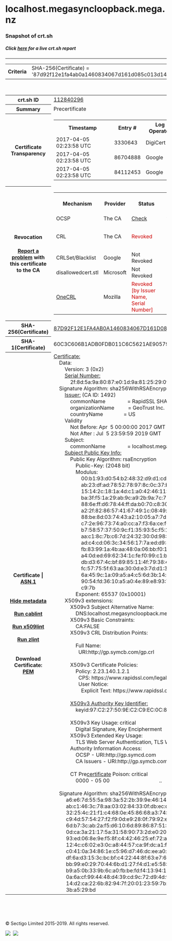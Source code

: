 # localhost.megasyncloopback.mega.nz
### Snapshot of crt.sh
##### Click [here](https://crt.sh/?q=87D92F12E1FA4AB0A1460834067D161D085C013D14CA98489C807CE40521B981) for a live crt.sh report

---
<!DOCTYPE HTML PUBLIC "-//W3C//DTD HTML 4.0 Transitional//EN">
<HTML>

<BODY>

<TABLE>
  <TR>
    <TH class="outer">Criteria</TH>
    <TD class="outer">SHA-256(Certificate) = '87d92f12e1fa4ab0a1460834067d161d085c013d14ca98489c807ce40521b981'</TD>
  </TR>
</TABLE>
<BR>
<TABLE>
  <TR>
    <TH class="outer">crt.sh ID</TH>
    <TD class="outer"><A href="?id=112840296">112840296</A></TD>
  </TR>
  <TR>
    <TH class="outer">Summary</TH>
    <TD class="outer">Precertificate</TD>
  </TR>
  <TR>
    <TH class="outer">Certificate<BR>Transparency</TH>
    <TD class="outer">
<TABLE class="options" style="margin-left:0px">
  <TR>
    <TH>Timestamp</TH>
    <TH>Entry #</TH>
    <TH>Log Operator</TH>
    <TH>Log URL</TH>
  </TR>
  <TR>
    <TD>2017-04-05&nbsp; <FONT class="small">02:23:58 UTC</FONT></TD>
    <TD>3330643</TD>
    <TD>DigiCert</TD>
    <TD>https://ct.ws.symantec.com</TD>
  </TR>
  <TR>
    <TD>2017-04-05&nbsp; <FONT class="small">02:23:58 UTC</FONT></TD>
    <TD>86704888</TD>
    <TD>Google</TD>
    <TD>https://ct.googleapis.com/pilot</TD>
  </TR>
  <TR>
    <TD>2017-04-05&nbsp; <FONT class="small">02:23:58 UTC</FONT></TD>
    <TD>84112453</TD>
    <TD>Google</TD>
    <TD>https://ct.googleapis.com/rocketeer</TD>
  </TR>
</TABLE>
    </TD>
  </TR>
  <TR>
    <TH class="outer">Revocation<BR><BR>
      <DIV class="small" style="padding-top:3px"><A href="?id=112840296&opt=problemreporting">Report a problem</A> with<BR>this certificate to the CA</DIV></TH>
    <TD class="outer">
      <TABLE class="options" style="margin-left:0px">
        <TR>
          <TH>Mechanism</TH>
          <TH>Provider</TH>
          <TH>Status</TH>
          <TH>Revocation Date</TH>
          <TH>Last Observed in CRL</TH>
          <TH>Last Checked <SPAN style="color:#CC0000;vertical-align:middle;font-size:70%;font-weight:normal">(Error)</SPAN></TH>
        </TR>
        <TR>
          <TD>OCSP</TD>
          <TD>The CA</TD>
          <TD><A href="?id=112840296&opt=ocsp">Check</A></TD>
          <TD><SPAN style="color:#888888">?</SPAN></TD>
          <TD><SPAN style="color:#888888">n/a</SPAN></TD>
          <TD><SPAN style="color:#888888">?</SPAN></TD>
        </TR>
        <TR>
          <TD>CRL</TD>
          <TD>The CA</TD>
          <TD><SPAN style="color:#CC0000">Revoked</SPAN></TD><TD>2018-08-04&nbsp; <FONT class="small">07:13:32 UTC</FONT></TD><TD>2019-12-04&nbsp; <FONT class="small">19:11:38 UTC</FONT></TD><TD>2019-12-04&nbsp; <FONT class="small">19:11:38 UTC</FONT></TD>
        </TR>
        <TR>
          <TD>CRLSet/Blacklist</TD>
          <TD>Google</TD>
          <TD>Not Revoked</TD>
          <TD><SPAN style="color:#888888">n/a</SPAN></TD>
          <TD><SPAN style="color:#888888">n/a</SPAN></TD>
          <TD><SPAN style="color:#888888">n/a</SPAN></TD>
        </TR>
        <TR>
          <TD>disallowedcert.stl</TD>
          <TD>Microsoft</TD>
          <TD>Not Revoked</TD>
          <TD><SPAN style="color:#888888">n/a</SPAN></TD>
          <TD><SPAN style="color:#888888">n/a</SPAN></TD>
          <TD><SPAN style="color:#888888">n/a</SPAN></TD>
        </TR>
        <TR>
          <TD><A href="/mozilla-onecrl" target="_blank">OneCRL</A></TD>
          <TD>Mozilla</TD>
          <TD><SPAN style="color:#CC0000">Revoked [by Issuer Name, Serial Number]</SPAN></TD><TD>2018-08-29&nbsp; <FONT class="small">17:33:12 UTC</FONT></TD>
          <TD><SPAN style="color:#888888">n/a</SPAN></TD>
          <TD><SPAN style="color:#888888">n/a</SPAN></TD>
        </TR>
      </TABLE>
    </TD>
  </TR>
  <TR>
    <TH class="outer">SHA-256(Certificate)</TH>
    <TD class="outer"><A href="//censys.io/certificates/87d92f12e1fa4ab0a1460834067d161d085c013d14ca98489c807ce40521b981">87D92F12E1FA4AB0A1460834067D161D085C013D14CA98489C807CE40521B981</A></TD>
  </TR>
  <TR>
    <TH class="outer">SHA-1(Certificate)</TH>
    <TD class="outer">60C3C606B1ADB0FDB011C6C5621AE90579430F30</TD>
  </TR>
  <TR>
    <TH class="outer">Certificate | <A href="?asn1=112840296">ASN.1</A>
      <SPAN class="small"><BR>
      <BR><BR><A href="?id=112840296&opt=nometadata">Hide metadata</A>
      <BR><BR><A href="?id=112840296&opt=cablint">Run cablint</A>
      <BR><BR><A href="?id=112840296&opt=x509lint">Run x509lint</A>
      <BR><BR><A href="?id=112840296&opt=zlint">Run zlint</A>
      <BR><BR><BR>Download Certificate: <A href="?d=112840296">PEM</A>
      </SPAN>
    </TH>
    <TD class="text"><A href="?d=112840296">Certificate:</A><BR>&nbsp;&nbsp;&nbsp;&nbsp;Data:<BR>&nbsp;&nbsp;&nbsp;&nbsp;&nbsp;&nbsp;&nbsp;&nbsp;Version:&nbsp;3&nbsp;(0x2)<BR>&nbsp;&nbsp;&nbsp;&nbsp;&nbsp;&nbsp;&nbsp;&nbsp;<A href="?serial=2f8d5a9a8087e01d9a8125290fc59dd8">Serial&nbsp;Number:</A><BR>&nbsp;&nbsp;&nbsp;&nbsp;&nbsp;&nbsp;&nbsp;&nbsp;&nbsp;&nbsp;&nbsp;&nbsp;2f:8d:5a:9a:80:87:e0:1d:9a:81:25:29:0f:c5:9d:d8<BR>&nbsp;&nbsp;&nbsp;&nbsp;Signature&nbsp;Algorithm:&nbsp;sha256WithRSAEncryption<BR>&nbsp;&nbsp;&nbsp;&nbsp;&nbsp;&nbsp;&nbsp;&nbsp;<A href="?caid=1492">Issuer:</A> <SPAN class="small">(CA ID: 1492)</SPAN><BR>&nbsp;&nbsp;&nbsp;&nbsp;&nbsp;&nbsp;&nbsp;&nbsp;&nbsp;&nbsp;&nbsp;&nbsp;commonName&nbsp;&nbsp;&nbsp;&nbsp;&nbsp;&nbsp;&nbsp;&nbsp;&nbsp;&nbsp;&nbsp;&nbsp;&nbsp;&nbsp;&nbsp;&nbsp;=&nbsp;RapidSSL&nbsp;SHA256&nbsp;CA<BR>&nbsp;&nbsp;&nbsp;&nbsp;&nbsp;&nbsp;&nbsp;&nbsp;&nbsp;&nbsp;&nbsp;&nbsp;organizationName&nbsp;&nbsp;&nbsp;&nbsp;&nbsp;&nbsp;&nbsp;&nbsp;&nbsp;&nbsp;=&nbsp;GeoTrust&nbsp;Inc.<BR>&nbsp;&nbsp;&nbsp;&nbsp;&nbsp;&nbsp;&nbsp;&nbsp;&nbsp;&nbsp;&nbsp;&nbsp;countryName&nbsp;&nbsp;&nbsp;&nbsp;&nbsp;&nbsp;&nbsp;&nbsp;&nbsp;&nbsp;&nbsp;&nbsp;&nbsp;&nbsp;&nbsp;=&nbsp;US<BR>&nbsp;&nbsp;&nbsp;&nbsp;&nbsp;&nbsp;&nbsp;&nbsp;Validity<BR>&nbsp;&nbsp;&nbsp;&nbsp;&nbsp;&nbsp;&nbsp;&nbsp;&nbsp;&nbsp;&nbsp;&nbsp;Not&nbsp;Before:&nbsp;Apr&nbsp;&nbsp;5&nbsp;00:00:00&nbsp;2017&nbsp;GMT<BR>&nbsp;&nbsp;&nbsp;&nbsp;&nbsp;&nbsp;&nbsp;&nbsp;&nbsp;&nbsp;&nbsp;&nbsp;Not&nbsp;After&nbsp;:&nbsp;Jul&nbsp;&nbsp;5&nbsp;23:59:59&nbsp;2019&nbsp;GMT<BR>&nbsp;&nbsp;&nbsp;&nbsp;&nbsp;&nbsp;&nbsp;&nbsp;Subject:<BR>&nbsp;&nbsp;&nbsp;&nbsp;&nbsp;&nbsp;&nbsp;&nbsp;&nbsp;&nbsp;&nbsp;&nbsp;commonName&nbsp;&nbsp;&nbsp;&nbsp;&nbsp;&nbsp;&nbsp;&nbsp;&nbsp;&nbsp;&nbsp;&nbsp;&nbsp;&nbsp;&nbsp;&nbsp;=&nbsp;localhost.megasyncloopback.mega.nz<BR>&nbsp;&nbsp;&nbsp;&nbsp;&nbsp;&nbsp;&nbsp;&nbsp;<A href="?spkisha256=eb705d4b05cda943ebd023729af55e414e9b6af2f900e39f53e0da36f0a280e7">Subject&nbsp;Public&nbsp;Key&nbsp;Info:</A><BR>&nbsp;&nbsp;&nbsp;&nbsp;&nbsp;&nbsp;&nbsp;&nbsp;&nbsp;&nbsp;&nbsp;&nbsp;Public&nbsp;Key&nbsp;Algorithm:&nbsp;rsaEncryption<BR>&nbsp;&nbsp;&nbsp;&nbsp;&nbsp;&nbsp;&nbsp;&nbsp;&nbsp;&nbsp;&nbsp;&nbsp;&nbsp;&nbsp;&nbsp;&nbsp;Public-Key:&nbsp;(2048&nbsp;bit)<BR>&nbsp;&nbsp;&nbsp;&nbsp;&nbsp;&nbsp;&nbsp;&nbsp;&nbsp;&nbsp;&nbsp;&nbsp;&nbsp;&nbsp;&nbsp;&nbsp;Modulus:<BR>&nbsp;&nbsp;&nbsp;&nbsp;&nbsp;&nbsp;&nbsp;&nbsp;&nbsp;&nbsp;&nbsp;&nbsp;&nbsp;&nbsp;&nbsp;&nbsp;&nbsp;&nbsp;&nbsp;&nbsp;00:b1:93:d0:54:b2:48:32:d9:d1:cd:b9:db:eb:ce:<BR>&nbsp;&nbsp;&nbsp;&nbsp;&nbsp;&nbsp;&nbsp;&nbsp;&nbsp;&nbsp;&nbsp;&nbsp;&nbsp;&nbsp;&nbsp;&nbsp;&nbsp;&nbsp;&nbsp;&nbsp;ab:23:df:ad:78:52:78:97:8c:0c:37:b2:43:0f:fb:<BR>&nbsp;&nbsp;&nbsp;&nbsp;&nbsp;&nbsp;&nbsp;&nbsp;&nbsp;&nbsp;&nbsp;&nbsp;&nbsp;&nbsp;&nbsp;&nbsp;&nbsp;&nbsp;&nbsp;&nbsp;15:14:2c:18:1a:4d:c1:a0:42:46:11:30:ce:88:ee:<BR>&nbsp;&nbsp;&nbsp;&nbsp;&nbsp;&nbsp;&nbsp;&nbsp;&nbsp;&nbsp;&nbsp;&nbsp;&nbsp;&nbsp;&nbsp;&nbsp;&nbsp;&nbsp;&nbsp;&nbsp;ba:3f:f5:1a:29:ab:9c:a9:2b:9a:7c:72:65:2a:4d:<BR>&nbsp;&nbsp;&nbsp;&nbsp;&nbsp;&nbsp;&nbsp;&nbsp;&nbsp;&nbsp;&nbsp;&nbsp;&nbsp;&nbsp;&nbsp;&nbsp;&nbsp;&nbsp;&nbsp;&nbsp;88:6e:ff:d6:78:44:ff:da:b0:70:c8:30:2e:e5:22:<BR>&nbsp;&nbsp;&nbsp;&nbsp;&nbsp;&nbsp;&nbsp;&nbsp;&nbsp;&nbsp;&nbsp;&nbsp;&nbsp;&nbsp;&nbsp;&nbsp;&nbsp;&nbsp;&nbsp;&nbsp;a2:2f:82:86:57:41:67:49:1c:08:49:f4:a0:60:9d:<BR>&nbsp;&nbsp;&nbsp;&nbsp;&nbsp;&nbsp;&nbsp;&nbsp;&nbsp;&nbsp;&nbsp;&nbsp;&nbsp;&nbsp;&nbsp;&nbsp;&nbsp;&nbsp;&nbsp;&nbsp;88:be:8d:03:74:43:a2:10:05:a7:7d:59:1f:dd:28:<BR>&nbsp;&nbsp;&nbsp;&nbsp;&nbsp;&nbsp;&nbsp;&nbsp;&nbsp;&nbsp;&nbsp;&nbsp;&nbsp;&nbsp;&nbsp;&nbsp;&nbsp;&nbsp;&nbsp;&nbsp;c7:2e:96:73:74:a0:cc:a7:f3:6a:ce:f6:8c:15:e3:<BR>&nbsp;&nbsp;&nbsp;&nbsp;&nbsp;&nbsp;&nbsp;&nbsp;&nbsp;&nbsp;&nbsp;&nbsp;&nbsp;&nbsp;&nbsp;&nbsp;&nbsp;&nbsp;&nbsp;&nbsp;b7:58:57:37:50:9c:f1:35:93:5c:f5:1e:ac:ca:ca:<BR>&nbsp;&nbsp;&nbsp;&nbsp;&nbsp;&nbsp;&nbsp;&nbsp;&nbsp;&nbsp;&nbsp;&nbsp;&nbsp;&nbsp;&nbsp;&nbsp;&nbsp;&nbsp;&nbsp;&nbsp;aa:c1:8c:7b:c6:7d:24:32:30:0d:98:0a:e4:a5:d4:<BR>&nbsp;&nbsp;&nbsp;&nbsp;&nbsp;&nbsp;&nbsp;&nbsp;&nbsp;&nbsp;&nbsp;&nbsp;&nbsp;&nbsp;&nbsp;&nbsp;&nbsp;&nbsp;&nbsp;&nbsp;ad:c4:cd:06:3c:34:56:17:7a:ed:d9:8f:01:42:3e:<BR>&nbsp;&nbsp;&nbsp;&nbsp;&nbsp;&nbsp;&nbsp;&nbsp;&nbsp;&nbsp;&nbsp;&nbsp;&nbsp;&nbsp;&nbsp;&nbsp;&nbsp;&nbsp;&nbsp;&nbsp;fb:83:99:1a:4b:aa:48:0a:06:bb:f0:1c:fb:b4:cd:<BR>&nbsp;&nbsp;&nbsp;&nbsp;&nbsp;&nbsp;&nbsp;&nbsp;&nbsp;&nbsp;&nbsp;&nbsp;&nbsp;&nbsp;&nbsp;&nbsp;&nbsp;&nbsp;&nbsp;&nbsp;a4:0d:ed:69:62:34:1c:fe:f0:99:c1:b7:a3:d4:34:<BR>&nbsp;&nbsp;&nbsp;&nbsp;&nbsp;&nbsp;&nbsp;&nbsp;&nbsp;&nbsp;&nbsp;&nbsp;&nbsp;&nbsp;&nbsp;&nbsp;&nbsp;&nbsp;&nbsp;&nbsp;db:d3:67:4c:bf:89:85:11:4f:79:38:48:79:61:8b:<BR>&nbsp;&nbsp;&nbsp;&nbsp;&nbsp;&nbsp;&nbsp;&nbsp;&nbsp;&nbsp;&nbsp;&nbsp;&nbsp;&nbsp;&nbsp;&nbsp;&nbsp;&nbsp;&nbsp;&nbsp;fc:57:75:5f:63:aa:30:0d:e3:7d:d1:30:8a:c6:21:<BR>&nbsp;&nbsp;&nbsp;&nbsp;&nbsp;&nbsp;&nbsp;&nbsp;&nbsp;&nbsp;&nbsp;&nbsp;&nbsp;&nbsp;&nbsp;&nbsp;&nbsp;&nbsp;&nbsp;&nbsp;6a:45:9c:1a:09:a5:a4:c5:6d:3b:14:df:3e:8d:8f:<BR>&nbsp;&nbsp;&nbsp;&nbsp;&nbsp;&nbsp;&nbsp;&nbsp;&nbsp;&nbsp;&nbsp;&nbsp;&nbsp;&nbsp;&nbsp;&nbsp;&nbsp;&nbsp;&nbsp;&nbsp;90:54:fd:36:10:a5:a0:4e:89:e8:93:7c:ed:b5:69:<BR>&nbsp;&nbsp;&nbsp;&nbsp;&nbsp;&nbsp;&nbsp;&nbsp;&nbsp;&nbsp;&nbsp;&nbsp;&nbsp;&nbsp;&nbsp;&nbsp;&nbsp;&nbsp;&nbsp;&nbsp;c9:7b<BR>&nbsp;&nbsp;&nbsp;&nbsp;&nbsp;&nbsp;&nbsp;&nbsp;&nbsp;&nbsp;&nbsp;&nbsp;&nbsp;&nbsp;&nbsp;&nbsp;Exponent:&nbsp;65537&nbsp;(0x10001)<BR>&nbsp;&nbsp;&nbsp;&nbsp;&nbsp;&nbsp;&nbsp;&nbsp;X509v3&nbsp;extensions:<BR>&nbsp;&nbsp;&nbsp;&nbsp;&nbsp;&nbsp;&nbsp;&nbsp;&nbsp;&nbsp;&nbsp;&nbsp;X509v3&nbsp;Subject&nbsp;Alternative&nbsp;Name:&nbsp;<BR>&nbsp;&nbsp;&nbsp;&nbsp;&nbsp;&nbsp;&nbsp;&nbsp;&nbsp;&nbsp;&nbsp;&nbsp;&nbsp;&nbsp;&nbsp;&nbsp;DNS:localhost.megasyncloopback.mega.nz<BR>&nbsp;&nbsp;&nbsp;&nbsp;&nbsp;&nbsp;&nbsp;&nbsp;&nbsp;&nbsp;&nbsp;&nbsp;X509v3&nbsp;Basic&nbsp;Constraints:&nbsp;<BR>&nbsp;&nbsp;&nbsp;&nbsp;&nbsp;&nbsp;&nbsp;&nbsp;&nbsp;&nbsp;&nbsp;&nbsp;&nbsp;&nbsp;&nbsp;&nbsp;CA:FALSE<BR>&nbsp;&nbsp;&nbsp;&nbsp;&nbsp;&nbsp;&nbsp;&nbsp;&nbsp;&nbsp;&nbsp;&nbsp;X509v3&nbsp;CRL&nbsp;Distribution&nbsp;Points:&nbsp;<BR><BR>&nbsp;&nbsp;&nbsp;&nbsp;&nbsp;&nbsp;&nbsp;&nbsp;&nbsp;&nbsp;&nbsp;&nbsp;&nbsp;&nbsp;&nbsp;&nbsp;Full&nbsp;Name:<BR>&nbsp;&nbsp;&nbsp;&nbsp;&nbsp;&nbsp;&nbsp;&nbsp;&nbsp;&nbsp;&nbsp;&nbsp;&nbsp;&nbsp;&nbsp;&nbsp;&nbsp;&nbsp;URI:http://gp.symcb.com/gp.crl<BR><BR>&nbsp;&nbsp;&nbsp;&nbsp;&nbsp;&nbsp;&nbsp;&nbsp;&nbsp;&nbsp;&nbsp;&nbsp;X509v3&nbsp;Certificate&nbsp;Policies:&nbsp;<BR>&nbsp;&nbsp;&nbsp;&nbsp;&nbsp;&nbsp;&nbsp;&nbsp;&nbsp;&nbsp;&nbsp;&nbsp;&nbsp;&nbsp;&nbsp;&nbsp;Policy:&nbsp;2.23.140.1.2.1<BR>&nbsp;&nbsp;&nbsp;&nbsp;&nbsp;&nbsp;&nbsp;&nbsp;&nbsp;&nbsp;&nbsp;&nbsp;&nbsp;&nbsp;&nbsp;&nbsp;&nbsp;&nbsp;CPS:&nbsp;https://www.rapidssl.com/legal<BR>&nbsp;&nbsp;&nbsp;&nbsp;&nbsp;&nbsp;&nbsp;&nbsp;&nbsp;&nbsp;&nbsp;&nbsp;&nbsp;&nbsp;&nbsp;&nbsp;&nbsp;&nbsp;User&nbsp;Notice:<BR>&nbsp;&nbsp;&nbsp;&nbsp;&nbsp;&nbsp;&nbsp;&nbsp;&nbsp;&nbsp;&nbsp;&nbsp;&nbsp;&nbsp;&nbsp;&nbsp;&nbsp;&nbsp;&nbsp;&nbsp;Explicit&nbsp;Text:&nbsp;https://www.rapidssl.com/legal<BR><BR>&nbsp;&nbsp;&nbsp;&nbsp;&nbsp;&nbsp;&nbsp;&nbsp;&nbsp;&nbsp;&nbsp;&nbsp;<A href="?ski=97c227509ec2c9ec0c8832c87cade2a6014fda6f">X509v3&nbsp;Authority&nbsp;Key&nbsp;Identifier:</A><BR>&nbsp;&nbsp;&nbsp;&nbsp;&nbsp;&nbsp;&nbsp;&nbsp;&nbsp;&nbsp;&nbsp;&nbsp;&nbsp;&nbsp;&nbsp;&nbsp;keyid:97:C2:27:50:9E:C2:C9:EC:0C:88:32:C8:7C:AD:E2:A6:01:4F:DA:6F<BR><BR>&nbsp;&nbsp;&nbsp;&nbsp;&nbsp;&nbsp;&nbsp;&nbsp;&nbsp;&nbsp;&nbsp;&nbsp;X509v3&nbsp;Key&nbsp;Usage:&nbsp;critical<BR>&nbsp;&nbsp;&nbsp;&nbsp;&nbsp;&nbsp;&nbsp;&nbsp;&nbsp;&nbsp;&nbsp;&nbsp;&nbsp;&nbsp;&nbsp;&nbsp;Digital&nbsp;Signature,&nbsp;Key&nbsp;Encipherment<BR>&nbsp;&nbsp;&nbsp;&nbsp;&nbsp;&nbsp;&nbsp;&nbsp;&nbsp;&nbsp;&nbsp;&nbsp;X509v3&nbsp;Extended&nbsp;Key&nbsp;Usage:&nbsp;<BR>&nbsp;&nbsp;&nbsp;&nbsp;&nbsp;&nbsp;&nbsp;&nbsp;&nbsp;&nbsp;&nbsp;&nbsp;&nbsp;&nbsp;&nbsp;&nbsp;TLS&nbsp;Web&nbsp;Server&nbsp;Authentication,&nbsp;TLS&nbsp;Web&nbsp;Client&nbsp;Authentication<BR>&nbsp;&nbsp;&nbsp;&nbsp;&nbsp;&nbsp;&nbsp;&nbsp;&nbsp;&nbsp;&nbsp;&nbsp;Authority&nbsp;Information&nbsp;Access:&nbsp;<BR>&nbsp;&nbsp;&nbsp;&nbsp;&nbsp;&nbsp;&nbsp;&nbsp;&nbsp;&nbsp;&nbsp;&nbsp;&nbsp;&nbsp;&nbsp;&nbsp;OCSP&nbsp;-&nbsp;URI:http://gp.symcd.com<BR>&nbsp;&nbsp;&nbsp;&nbsp;&nbsp;&nbsp;&nbsp;&nbsp;&nbsp;&nbsp;&nbsp;&nbsp;&nbsp;&nbsp;&nbsp;&nbsp;CA&nbsp;Issuers&nbsp;-&nbsp;URI:http://gp.symcb.com/gp.crt<BR><BR>&nbsp;&nbsp;&nbsp;&nbsp;&nbsp;&nbsp;&nbsp;&nbsp;&nbsp;&nbsp;&nbsp;&nbsp;CT Pre<A href="?id=631048444">certificate</A>&nbsp;Poison:&nbsp;critical<BR>&nbsp;&nbsp;&nbsp;&nbsp;&nbsp;&nbsp;&nbsp;&nbsp;&nbsp;&nbsp;&nbsp;&nbsp;&nbsp;&nbsp;&nbsp;&nbsp;0000&nbsp;-&nbsp;05&nbsp;00&nbsp;&nbsp;&nbsp;&nbsp;&nbsp;&nbsp;&nbsp;&nbsp;&nbsp;&nbsp;&nbsp;&nbsp;&nbsp;&nbsp;&nbsp;&nbsp;&nbsp;&nbsp;&nbsp;&nbsp;&nbsp;&nbsp;&nbsp;&nbsp;&nbsp;&nbsp;&nbsp;&nbsp;&nbsp;&nbsp;&nbsp;&nbsp;&nbsp;&nbsp;&nbsp;&nbsp;..<BR><BR>&nbsp;&nbsp;&nbsp;&nbsp;Signature&nbsp;Algorithm:&nbsp;sha256WithRSAEncryption<BR>&nbsp;&nbsp;&nbsp;&nbsp;&nbsp;&nbsp;&nbsp;&nbsp;&nbsp;a6:e6:7d:55:5a:98:3a:52:2b:39:9e:46:14:56:9f:c1:12:12:<BR>&nbsp;&nbsp;&nbsp;&nbsp;&nbsp;&nbsp;&nbsp;&nbsp;&nbsp;ab:c1:46:3c:78:aa:03:02:84:33:0f:db:ec:c8:c2:ac:37:db:<BR>&nbsp;&nbsp;&nbsp;&nbsp;&nbsp;&nbsp;&nbsp;&nbsp;&nbsp;32:25:4c:21:f1:c4:68:0e:45:86:68:a3:74:06:eb:f4:b4:70:<BR>&nbsp;&nbsp;&nbsp;&nbsp;&nbsp;&nbsp;&nbsp;&nbsp;&nbsp;c9:4d:57:54:27:f2:f9:0d:e9:28:0f:79:92:ea:e8:9c:57:48:<BR>&nbsp;&nbsp;&nbsp;&nbsp;&nbsp;&nbsp;&nbsp;&nbsp;&nbsp;6d:b7:3c:ab:2a:f5:d6:10:6d:89:86:87:51:18:dc:ff:c3:f9:<BR>&nbsp;&nbsp;&nbsp;&nbsp;&nbsp;&nbsp;&nbsp;&nbsp;&nbsp;0d:ca:3a:21:17:5a:31:58:90:73:2d:e0:20:e8:05:72:1e:d9:<BR>&nbsp;&nbsp;&nbsp;&nbsp;&nbsp;&nbsp;&nbsp;&nbsp;&nbsp;93:ed:06:8e:9e:f5:8f:c4:42:46:25:ef:72:a2:07:9a:b2:da:<BR>&nbsp;&nbsp;&nbsp;&nbsp;&nbsp;&nbsp;&nbsp;&nbsp;&nbsp;12:4c:c6:02:e3:0c:a8:44:57:ca:9f:dc:a1:fa:48:fb:c5:1f:<BR>&nbsp;&nbsp;&nbsp;&nbsp;&nbsp;&nbsp;&nbsp;&nbsp;&nbsp;c0:41:0a:34:86:1e:c5:96:d7:46:dc:ee:a0:e5:a5:9e:6e:6a:<BR>&nbsp;&nbsp;&nbsp;&nbsp;&nbsp;&nbsp;&nbsp;&nbsp;&nbsp;df:6a:d3:15:3c:bc:bf:c4:22:44:8f:63:e7:69:56:1a:a8:65:<BR>&nbsp;&nbsp;&nbsp;&nbsp;&nbsp;&nbsp;&nbsp;&nbsp;&nbsp;bb:99:e0:29:70:44:6b:d1:27:f4:d1:e5:58:03:a0:d7:2b:e1:<BR>&nbsp;&nbsp;&nbsp;&nbsp;&nbsp;&nbsp;&nbsp;&nbsp;&nbsp;b9:a5:0b:33:9b:6c:a0:fb:be:fd:f4:13:94:18:ad:fc:13:ef:<BR>&nbsp;&nbsp;&nbsp;&nbsp;&nbsp;&nbsp;&nbsp;&nbsp;&nbsp;0a:6a:cf:99:44:48:d4:39:cd:9c:72:d9:4d:fb:c2:d4:f8:46:<BR>&nbsp;&nbsp;&nbsp;&nbsp;&nbsp;&nbsp;&nbsp;&nbsp;&nbsp;14:d2:ca:22:6b:82:94:7f:20:01:23:59:7b:c4:73:53:c8:e7:<BR>&nbsp;&nbsp;&nbsp;&nbsp;&nbsp;&nbsp;&nbsp;&nbsp;&nbsp;3b:a5:29:bd<BR>    </TD>
  </TR>
</TABLE>

  <BR><BR><BR>

  <P class="copyright">&copy; Sectigo Limited 2015-2019. All rights reserved.</P>
  <DIV>
    <A href="https://sectigo.com/"><IMG src="/sectigo_s.png"></A>
    &nbsp;<A href="https://github.com/crtsh"><IMG src="/GitHub-Mark-32px.png"></A>
  </DIV>
</BODY>
</HTML>
